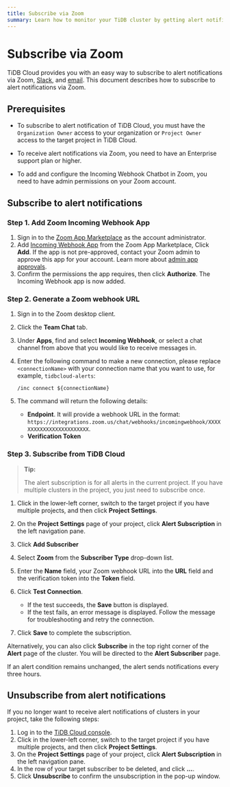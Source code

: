 ```yaml
---
title: Subscribe via Zoom
summary: Learn how to monitor your TiDB cluster by getting alert notification via Zoom.
---
```


# Subscribe via Zoom

TiDB Cloud provides you with an easy way to subscribe to alert notifications via Zoom, [Slack](/tidb-cloud/monitor-alert-slack.md), and [email](/tidb-cloud/monitor-alert-email.md). This document describes how to subscribe to alert notifications via Zoom.

## Prerequisites

- To subscribe to alert notification of TiDB Cloud, you must have the `Organization Owner` access to your organization or `Project Owner` access to the target project in TiDB Cloud.

- To receive alert notifications via Zoom, you need to have an Enterprise support plan or higher.

- To add and configure the Incoming Webhook Chatbot in Zoom, you need to have admin permissions on your Zoom account.

## Subscribe to alert notifications

### Step 1. Add Zoom Incoming Webhook App

1. Sign in to the [Zoom App Marketplace](https://marketplace.zoom.us/) as the account administrator.
2. Add [Incoming Webhook App](https://marketplace.zoom.us/apps/eH_dLuquRd-VYcOsNGy-hQ) from the Zoom App Marketplace, Click **Add**. If the app is not pre-approved, contact your Zoom admin to approve this app for your account. Learn more about [admin app approvals](https://support.zoom.us/hc/en-us/articles/360027829671). 
3. Confirm the permissions the app requires, then click **Authorize**. The Incoming Webhook app is now added.

### Step 2. Generate a Zoom webhook URL

1. Sign in to the Zoom desktop client.
2. Click the **Team Chat** tab.
3. Under **Apps**, find and select **Incoming Webhook**, or select a chat channel from above that you would like to receive messages in.
4. Enter the following command to make a new connection, please replace `<connectionName>` with your connection name that you want to use, for example, `tidbcloud-alerts`:

    ```shell
    /inc connect ${connectionName}
    ```

5. The command will return the following details:

   - **Endpoint**. It will provide a webhook URL in the format: `https://integrations.zoom.us/chat/webhooks/incomingwebhook/XXXXXXXXXXXXXXXXXXXXXXXX`.
   - **Verification Token**

### Step 3. Subscribe from TiDB Cloud

> **Tip:**
>
> The alert subscription is for all alerts in the current project. If you have multiple clusters in the project, you just need to subscribe once.

1. Click <MDSvgIcon name="icon-left-projects" /> in the lower-left corner, switch to the target project if you have multiple projects, and then click **Project Settings**.
2. On the **Project Settings** page of your project, click **Alert Subscription** in the left navigation pane.
3. Click **Add Subscriber**
4. Select **Zoom** from the **Subscriber Type** drop-down list.
5. Enter the **Name** field, your Zoom webhook URL into the **URL** field and the verification token into the **Token** field.
6. Click **Test Connection**.

    - If the test succeeds, the **Save** button is displayed.
    - If the test fails, an error message is displayed. Follow the message for troubleshooting and retry the connection.

7. Click **Save** to complete the subscription.

Alternatively, you can also click **Subscribe** in the top right corner of the **Alert** page of the cluster. You will be directed to the **Alert Subscriber** page.

If an alert condition remains unchanged, the alert sends notifications every three hours.

## Unsubscribe from alert notifications

If you no longer want to receive alert notifications of clusters in your project, take the following steps:

1. Log in to the [TiDB Cloud console](https://tidbcloud.com).
2. Click <MDSvgIcon name="icon-left-projects" /> in the lower-left corner, switch to the target project if you have multiple projects, and then click **Project Settings**.
3. On the **Project Settings** page of your project, click **Alert Subscription** in the left navigation pane.
4. In the row of your target subscriber to be deleted, and click **...**.
5. Click **Unsubscribe** to confirm the unsubscription in the pop-up window.